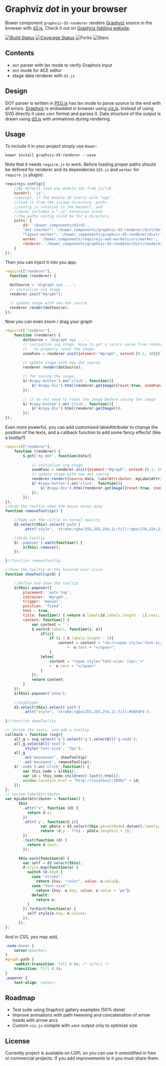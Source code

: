 Graphviz *dot* in your browser
==============================
Bower component `graphviz-d3-renderer` renders [Graphviz](http://graphviz.org) source in the browser with [d3.js](https://github.com/mbostock/d3). Check it out on [Graphviz fiddling website](http://graphviz.it/).

[![Build Status](https://travis-ci.org/mstefaniuk/graph-viz-d3-js.svg?branch=master)](https://travis-ci.org/mstefaniuk/graph-viz-d3-js)
[![Coverage Status](https://coveralls.io/repos/mstefaniuk/graph-viz-d3-js/badge.svg?branch=master)](https://coveralls.io/r/mstefaniuk/graph-viz-d3-js?branch=master)
![Forks](https://img.shields.io/github/forks/mstefaniuk/graph-viz-d3-js.svg)
![Stars](https://img.shields.io/github/stars/mstefaniuk/graph-viz-d3-js.svg)

Contents
--------
* `dot` parser with lax mode to verify Graphviz input
* `dot` mode for ACE editor
* stage data renderer with `d3.js`

Design
------
DOT parser is written in [PEG.js](https://github.com/dmajda/pegjs) has lax mode to parse source to the end with all errors. [Graphviz](http://graphviz.org) is embedded in browser using [viz.js](https://github.com/mdaines/viz.js).
Instead of using SVG directly it uses `xdot` format and parses it. Data structure of the output is drawn using
[d3.js](https://github.com/mbostock/d3) with animations during rendering.

Usage
-----
To include it in your project simply use `Bower`:
```
bower install graphviz-d3-renderer --save
```
Note that it needs `require.js` to work. Before loading proper paths should be defined for renderer and its dependecies (`d3.js` and `worker` for `require.js` plugin):
```javascript
requirejs.config({
	//By default load any module IDs from js/lib
	baseUrl: 'js',
	//except, if the module ID starts with "app",
	//load it from the js/app directory. paths
	//config is relative to the baseUrl, and
	//never includes a ".js" extension since
	//the paths config could be for a directory.
	paths: {
		d3: '/bower_components/d3/d3',
		"dot-checker": '/bower_components/graphviz-d3-renderer/dist/dot-checker',
		"layout-worker": '/bower_components/graphviz-d3-renderer/dist/layout-worker',
		worker: '/bower_components/requirejs-web-workers/src/worker',
		renderer: '/bower_components/graphviz-d3-renderer/dist/renderer'
	}
});
```
Then you can inject it into you app:
```javascript
require(["renderer"],
  function (renderer) {

  dotSource = 'digraph xyz ...';
  // initialize svg stage
  renderer.init("#graph");

  // update stage with new dot source
  renderer.render(dotSource);
});
```
Now you can even zoom / drag your graph

```javascript
require(["renderer"],
	function (renderer) {
		dotSource = 'digraph xyz ...';
		// initialize svg stage. Have to get a return value from renderer.init 
		//   to properly reset the image.
	    zoomFunc = renderer.init({element:"#graph", extend:[0.1, 10]});

	    // update stage with new dot source
	    renderer.render(dotSource);
	    
	    // for saving the image, 
	    $('#copy-button').on('click', function(){
		    $('#copy-div').html(renderer.getImage({reset:true, zoomFunc:zoomFunc}));
	    });	  
	    
	    // if do not need to reset the image before saving the image
	    $('#copy-button').on('click', function(){
		    $('#copy-div').html(renderer.getImage());
	    });	
});  
```
Even more powerful, you can add customised labelAttributer to change the position of the texts, and a callback function to add some fancy effects! (like a tooltip?)

```javascript
require(["renderer"],
	function (renderer) {
		$.get('my.dot', function(data){
			
			// initialize svg stage
			zoomFunc = renderer.init({element:"#graph", extend:[0.1, 10]});
			// update stage with new dot source
			renderer.render({source:data, labelAttributer: myLabelAttributer, callBack:callback});
			$('#copy-button').on('click', function(){
				$('#copy-div').html(renderer.getImage({reset:true, zoomFunc:zoomFunc}));
			});
		});	  
});
//Hide the tooltip when the mouse moves away
function removeTooltip() {

	//Fade out the circle to normal opacity
	d3.select(this).select('path')
		.attr('style', 'stroke:rgba(255,255,254,1);fill:rgba(176,224,230,1)');

	//Hide tooltip
	$('.popover').each(function() {
		$(this).remove();
	}); 

}//function removeTooltip

//Show the tooltip on the hovered over slice
function showTooltip(d) {

	//Define and show the tooltip
	$(this).popover({
		placement: 'auto top',
		container: '#graph',
		trigger: 'manual',
		position: 'fixed',
		html : true,
		title: function() { return d.labels[d.labels.length - 1].text; },
		content: function() {
			var content = '';
			$.each(d.labels, function(i, e){
				if(i){
					if (i < d.labels.length - 1){
						content = content + "<br/><span style='font-size: 11px;'>"
							+  e.text + "</span>";
					}
				}else{
					content = "<span style='font-size: 11px;'>"
					+  e.text + "</span>"
				}	
			}); 
			return content; 
		}
	});
	$(this).popover('show');
	
	//highlight
	d3.select(this).select('path')
		.attr("style", 'stroke:rgba(255,255,254,1);fill:#58FAF4');
			
}//function showTooltip

// shrink the texts, and add a tooltip
callback = function (svg){
	all_g = svg.select('g').select('g').selectAll('g.node');
	all_g.selectAll('text')
		.style('font-size', '7px');
	all_g
		.on('mouseover', showTooltip)
		.on('mouseout', removeTooltip);
	$('.node').on('click',function() {
		var this_node = $(this);
		var id = this_node.children().last().html();
		window.location.href = "http://localhost:3000/" + id;
	});
};
// custom labelAttributer
var myLabelAttributer = function() {
	  this
		.attr("x", function (d) {
		  return d.x;
		})
		.attr('y', function(d,i){
				var pData = d3.select(this.parentNode).datum().labels;
				return -d.y - 7*(i - pData.length/2 + 1);
		})
		.text(function (d) {
		  return d.text;
		});

	  this.each(function(d) {
		var self = d3.select(this);
		d.style.map(function(e) {
		  switch (e.key) {
			case "stroke":
			  return {key: "color", value: e.value};
			case "font-size":
			  return {key: e.key, value: e.value + "px"};
			default:
			  return e;
		  }
		}).forEach(function(e) {
		  self.style(e.key, e.value);
		});
	  });
};
```
And in CSS, you may add,

```CSS
.node:hover {
	cursor:pointer;
}
#graph path {
	-webkit-transition: fill 0.8s; /* Safari */
	transition: fill 0.8s;
}
.popover {
	text-align: center;
```
Roadmap
-------
* Test suite using Graphviz gallery examples (50% done)
* Improve animations with path tweening and concatenation of arrow heads with arrow arcs
* Custom `viz.js` compile with `xdot` output only to optimize size

License
-------
Currently project is available on LGPL so you can use it unmodified in free or commercial projects. If you add improvements
to it you must share them.
